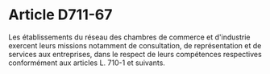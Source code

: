 # Article D711-67

Les établissements du réseau des chambres de commerce et d'industrie exercent leurs missions notamment de consultation, de représentation et de services aux entreprises, dans le respect de leurs compétences respectives conformément aux articles L. 710-1 et suivants.
